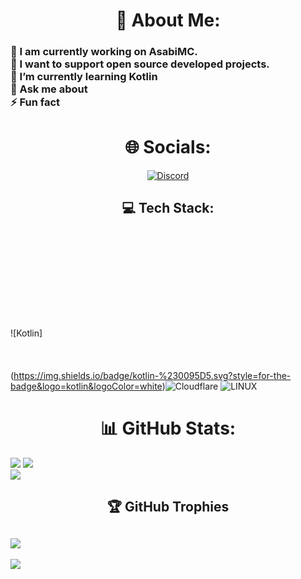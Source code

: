 
 # <h1 align=center> 💫 About Me: </h1>
### <p align-tex=center>🔭 I am currently working on AsabiMC.<br>👯 I want to support open source developed projects.<br>🌱 I’m currently learning Kotlin<br>💬 Ask me about<br>⚡ Fun fact
</p>

# <h1 align=center> 🌐 Socials: </h1>
[<center>![Discord](https://img.shields.io/badge/Discord-%237289DA.svg?logo=discord&logoColor=white)</center>](https://discord.gg/https://discord.gg/2Zd2UQ7mNN) 

## <h2 align=center> 💻 Tech Stack: </h2>



<br><br><br><br><br><br><br><br><br>![Kotlin]<br><br><br><br>(https://img.shields.io/badge/kotlin-%230095D5.svg?style=for-the-badge&logo=kotlin&logoColor=white)![Cloudflare](https://img.shields.io/badge/Cloudflare-F38020?style=for-the-badge&logo=Cloudflare&logoColor=white) ![LINUX](https://img.shields.io/badge/Linux-FCC624?style=for-the-badge&logo=linux&logoColor=black)

# <h1 align=center> 📊 GitHub Stats: </h1>
![](https://github-readme-stats.vercel.app/api?username=AxteriaFX&theme=ayu-mirage&hide_border=false&include_all_commits=true&count_private=true)
![](https://github-readme-streak-stats.herokuapp.com/?user=AxteriaFX&theme=ayu-mirage&hide_border=false)<br>
![](https://github-readme-stats.vercel.app/api/top-langs/?username=AxteriaFX&theme=ayu-mirage&hide_border=false&include_all_commits=true&count_private=true&layout=compact)

## <h2 align=center>🏆 GitHub Trophies  </h2>
![](https://github-profile-trophy.vercel.app/?username=AxteriaFX&theme=dracula&no-frame=false&no-bg=false&margin-w=4)
---
[![](https://visitcount.itsvg.in/api?id=AxteriaFX&icon=2&color=11)](https://visitcount.itsvg.in)

